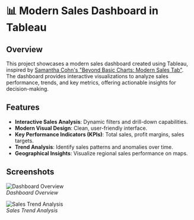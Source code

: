 # 📊 Modern Sales Dashboard in Tableau

## Overview
This project showcases a modern sales dashboard created using Tableau, inspired by [Samantha Cohn's "Beyond Basic Charts: Modern Sales Tab"](https://public.tableau.com/app/profile/samantha.cohn/viz/BeyondBasicChartsModernSalesTab/Sales).  
The dashboard provides interactive visualizations to analyze sales performance, trends, and key metrics, offering actionable insights for decision-making.

## Features
- **Interactive Sales Analysis**: Dynamic filters and drill-down capabilities.  
- **Modern Visual Design**: Clean, user-friendly interface.  
- **Key Performance Indicators (KPIs)**: Total sales, profit margins, sales targets.  
- **Trend Analysis**: Identify sales patterns and anomalies over time.  
- **Geographical Insights**: Visualize regional sales performance on maps.

## Screenshots
![Dashboard Overview](path/to/screenshot1.png)  
*Dashboard Overview*

![Sales Trend Analysis](path/to/screenshot2.png)  
*Sales Trend Analysis*
